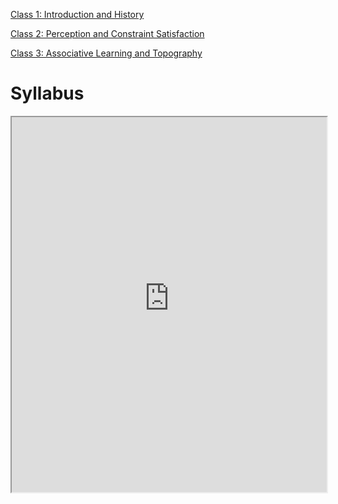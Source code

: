 
[Class 1: Introduction and History](Class%201/index.md)

[Class 2: Perception and Constraint Satisfaction](Class%202/index.md)

[Class 3: Associative Learning and Topography](Class%203/index.md)

# Syllabus

<iframe src="https://princetonuniversity.github.io/NEU-PSY-502/_static/pdf/syllabus-draft.pdf" width="100%" height="600px"></iframe>